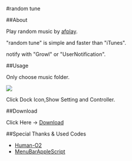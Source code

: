 #random tune

##About

Play random music by [afplay](http://veadardiary.blog29.fc2.com/blog-entry-3186.html).

"random tune" is simple and faster than "iTunes".

notify with "Growl" or "UserNotification".

##Usage

Only choose music folder.

<img src="https://raw.github.com/veadar/random-tune/master/screenshot.png">

Click Dock Icon,Show Setting and Controller.

##Download

Click Here → [Download](https://github.com/veadar/random-tune/releases)


##Special Thanks & Used Codes

- <a href="https://www.iconfinder.com/icons/23539/shuffle_icon#size=128">Human-O2</a>
- <a href="http://memogakisouko.appspot.com/MenuBarAppleScript.html">MenuBarAppleScript</a>